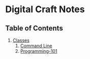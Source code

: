 # Digital Craft Notes

## Table of Contents
1. [Classes](https://github.com/rsamhollyer/Digital-Crafts-Classes)
    1. [Command Line](https://github.com/rsamhollyer/Digital-Crafts-Classes/tree/master/Command_Line)
    2. [Programming-101](https://github.com/rsamhollyer/Digital-Crafts-Classes/tree/master/Programming-101)